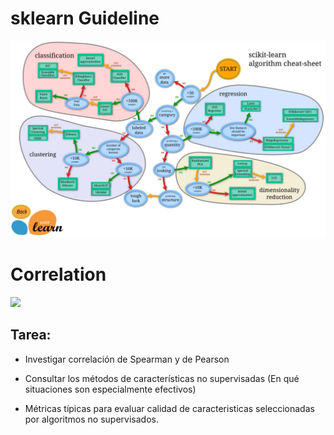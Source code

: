 # sklearn Guideline

<img src="img/sklearn-guideline.png" width=800>

# Correlation

<img src="https://fineproxy.org/wp-content/uploads/2023/05/Correlation-analysis.jpg" width=500>

## Tarea:

- Investigar correlación de Spearman y de Pearson

- Consultar los métodos de características no supervisadas (En qué situaciones son especialmente efectivos)

- Métricas típicas para evaluar calidad de caracteristicas seleccionadas por algoritmos no supervisados.
